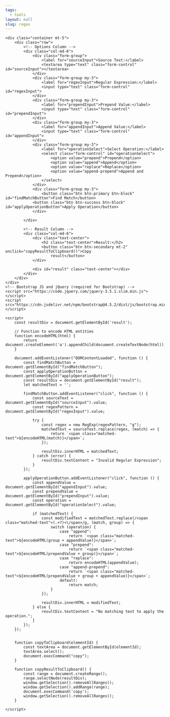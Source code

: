 ```yaml
---
tags:
  - tools
layout: null
slug: regex
---
```


    <div class="container mt-5">
        <div class="row">
            <!-- Options Column -->
            <div class="col-md-6">
                <div class="form-group">
                    <label for="sourceInput">Source Text:</label>
                    <textarea type="text" class="form-control" id="sourceInput"></textarea>
                </div>
                <div class="form-group my-3">
                    <label for="regexInput">Regular Expression:</label>
                    <input type="text" class="form-control" id="regexInput">
                </div>
                <div class="form-group my-3">
                    <label for="prependInput">Prepend Value:</label>
                    <input type="text" class="form-control" id="prependInput">
                </div>
                <div class="form-group my-3">
                    <label for="appendInput">Append Value:</label>
                    <input type="text" class="form-control" id="appendInput">
                </div>
                <div class="form-group my-3">
                    <label for="operationSelect">Select Operation:</label>
                    <select class="form-control" id="operationSelect">
                        <option value="prepend">Prepend</option>
                        <option value="append">Append</option>
                        <option value="replace">Replace</option>
                        <option value="append-prepend">Append and Prepend</option>
                    </select>
                </div>
                <div class="form-group my-3">
                    <button class="btn btn-primary btn-block" id="findMatchButton">Find Match</button>
                <button class="btn btn-success btn-block" id="applyOperationButton">Apply Operation</button>
                </div>
                
            </div>

            <!-- Result Column -->
            <div class="col-md-6">
                <div class="text-center">
                    <h2 class="text-center">Result:</h2>
                    <button class="btn btn-secondary mt-2" onclick="copyResultToClipboard()">Copy
                        result</button>
                </div>

                <div id="result" class="text-center"></div>
            </div>
        </div>
    </div>
    <!-- Bootstrap JS and jQuery (required for Bootstrap) -->
    <script src="https://code.jquery.com/jquery-3.5.1.slim.min.js"></script>
    <script src="https://cdn.jsdelivr.net/npm/bootstrap@4.5.2/dist/js/bootstrap.min.js"></script>

    <script>
        const resultDiv = document.getElementById('result');

        // Function to encode HTML entities
        function encodeHTML(html) {
            return document.createElement('a').appendChild(document.createTextNode(html)).parentNode.innerHTML;
        }

        document.addEventListener("DOMContentLoaded", function () {
            const findMatchButton = document.getElementById("findMatchButton");
            const applyOperationButton = document.getElementById("applyOperationButton");
            const resultDiv = document.getElementById("result");
            let matchedText = '';

            findMatchButton.addEventListener("click", function () {
                const sourceText = document.getElementById("sourceInput").value;
                const regexPattern = document.getElementById("regexInput").value;

                try {
                    const regex = new RegExp(regexPattern, "g");
                    matchedText = sourceText.replace(regex, (match) => {
                        return `<span class="matched-text">${encodeHTML(match)}</span>`;
                    });

                    resultDiv.innerHTML = matchedText;
                } catch (error) {
                    resultDiv.textContent = "Invalid Regular Expression";
                }
            });

            applyOperationButton.addEventListener("click", function () {
                const appendValue = document.getElementById("appendInput").value;
                const prependValue = document.getElementById("prependInput").value;
                const operation = document.getElementById("operationSelect").value;

                if (matchedText) {
                    const modifiedText = matchedText.replace(/<span class="matched-text">(.+?)<\/span>/g, (match, group) => {
                        switch (operation) {
                            case "append":
                                return `<span class="matched-text">${encodeHTML(group + appendValue)}</span>`;
                            case "prepend":
                                return `<span class="matched-text">${encodeHTML(prependValue + group)}</span>`;
                            case "replace":
                                return encodeHTML(appendValue);
                            case "append-prepend":
                                return `<span class="matched-text">${encodeHTML(prependValue + group + appendValue)}</span>`;
                            default:
                                return match;
                        }
                    });

                    resultDiv.innerHTML = modifiedText;
                } else {
                    resultDiv.textContent = "No matching text to apply the operation.";
                }
            });
        });


        function copyToClipboard(elementId) {
            const textArea = document.getElementById(elementId);
            textArea.select();
            document.execCommand("copy");
        }

        function copyResultToClipboard() {
            const range = document.createRange();
            range.selectNode(resultDiv);
            window.getSelection().removeAllRanges();
            window.getSelection().addRange(range);
            document.execCommand('copy');
            window.getSelection().removeAllRanges();
        }

    </script>
